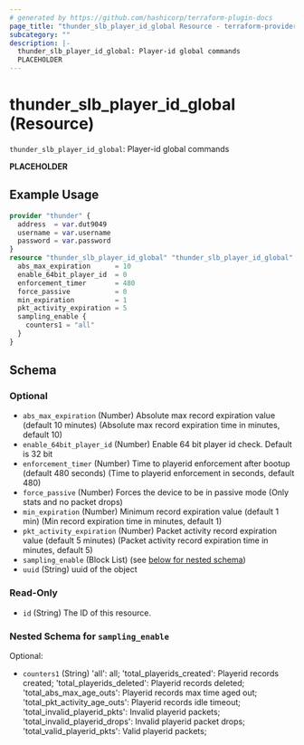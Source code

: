 ```yaml
---
# generated by https://github.com/hashicorp/terraform-plugin-docs
page_title: "thunder_slb_player_id_global Resource - terraform-provider-thunder"
subcategory: ""
description: |-
  thunder_slb_player_id_global: Player-id global commands
  PLACEHOLDER
---
```


# thunder_slb_player_id_global (Resource)

`thunder_slb_player_id_global`: Player-id global commands

__PLACEHOLDER__

## Example Usage

```terraform
provider "thunder" {
  address  = var.dut9049
  username = var.username
  password = var.password
}
resource "thunder_slb_player_id_global" "thunder_slb_player_id_global" {
  abs_max_expiration      = 10
  enable_64bit_player_id  = 0
  enforcement_timer       = 480
  force_passive           = 0
  min_expiration          = 1
  pkt_activity_expiration = 5
  sampling_enable {
    counters1 = "all"
  }
}
```

<!-- schema generated by tfplugindocs -->
## Schema

### Optional

- `abs_max_expiration` (Number) Absolute max record expiration value (default 10 minutes) (Absolute max record expiration time in minutes, default 10)
- `enable_64bit_player_id` (Number) Enable 64 bit player id check. Default is 32 bit
- `enforcement_timer` (Number) Time to playerid enforcement after bootup (default 480 seconds) (Time to playerid enforcement in seconds, default 480)
- `force_passive` (Number) Forces the device to be in passive mode (Only stats and no packet drops)
- `min_expiration` (Number) Minimum record expiration value (default 1 min) (Min record expiration time in minutes, default 1)
- `pkt_activity_expiration` (Number) Packet activity record expiration value (default 5 minutes) (Packet activity record expiration time in minutes, default 5)
- `sampling_enable` (Block List) (see [below for nested schema](#nestedblock--sampling_enable))
- `uuid` (String) uuid of the object

### Read-Only

- `id` (String) The ID of this resource.

<a id="nestedblock--sampling_enable"></a>
### Nested Schema for `sampling_enable`

Optional:

- `counters1` (String) 'all': all; 'total_playerids_created': Playerid records created; 'total_playerids_deleted': Playerid records deleted; 'total_abs_max_age_outs': Playerid records max time aged out; 'total_pkt_activity_age_outs': Playerid records idle timeout; 'total_invalid_playerid_pkts': Invalid playerid packets; 'total_invalid_playerid_drops': Invalid playerid packet drops; 'total_valid_playerid_pkts': Valid playerid packets;


